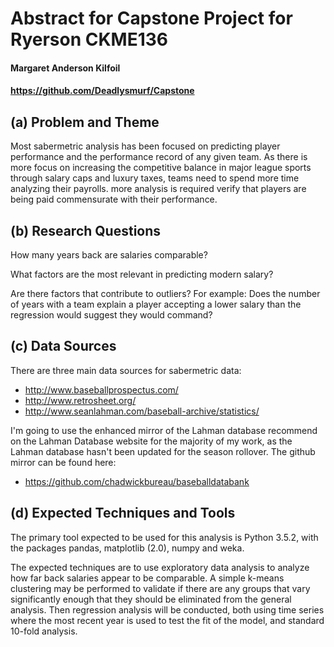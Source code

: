 # Abstract for Capstone Project for Ryerson CKME136
#### Margaret Anderson Kilfoil
#### https://github.com/Deadlysmurf/Capstone

## (a) Problem and Theme
Most sabermetric analysis has been focused on predicting player performance and the performance record of any given team.  As there is more focus on increasing the competitive balance in major league sports through salary caps and luxury taxes, teams need to spend more time analyzing their payrolls. more analysis is required verify that players are being paid commensurate with their performance.

## (b) Research Questions
How many years back are salaries comparable?

What factors are the most relevant in predicting modern salary?

Are there factors that contribute to outliers? For example: Does the number of years with a team explain a player accepting a lower salary than the regression would suggest they would command?

## (c) Data Sources
There are three main data sources for sabermetric data:

- http://www.baseballprospectus.com/
- http://www.retrosheet.org/
- http://www.seanlahman.com/baseball-archive/statistics/

I'm going to use the enhanced mirror of the Lahman database recommend on the Lahman Database website for the majority of my work, as the Lahman database hasn't been updated for the season rollover.  The github mirror can be found here:  

- https://github.com/chadwickbureau/baseballdatabank


## (d) Expected Techniques and Tools
The primary tool expected to be used for this analysis is Python 3.5.2, with the packages pandas, matplotlib (2.0), numpy and weka.  

The expected techniques are to use exploratory data analysis to analyze how far back salaries appear to be comparable.  A simple k-means clustering may be performed to validate if there are any groups that vary significantly enough that they should be eliminated from the general analysis. Then regression analysis will be conducted, both using time series where the most recent year is used to test the fit of the model, and standard 10-fold analysis.

